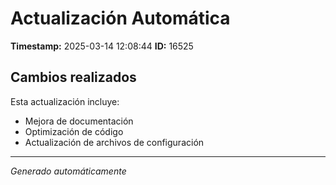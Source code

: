 # Actualización Automática

**Timestamp:** 2025-03-14 12:08:44
**ID:** 16525

## Cambios realizados

Esta actualización incluye:
- Mejora de documentación
- Optimización de código
- Actualización de archivos de configuración

---
*Generado automáticamente*
